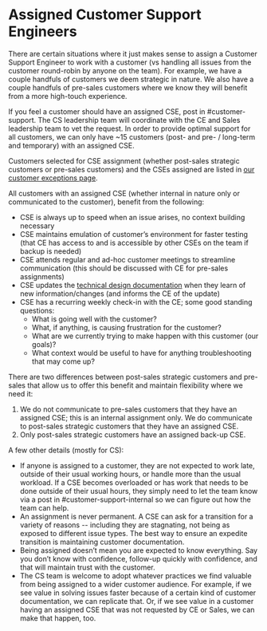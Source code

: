 # Assigned Customer Support Engineers

There are certain situations where it just makes sense to assign a Customer Support Engineer to work with a customer (vs handling all issues from the customer round-robin by anyone on the team). For example, we have a couple handfuls of customers we deem strategic in nature. We also have a couple handfuls of pre-sales customers where we know they will benefit from a more high-touch experience.

If you feel a customer should have an assigned CSE, post in #customer-support. The CS leadership team will coordinate with the CE and Sales leadership team to vet the request. In order to provide optimal support for all customers, we can only have ~15 customers (post- and pre- / long-term and temporary) with an assigned CSE.

Customers selected for CSE assignment (whether post-sales strategic customers or pre-sales customers) and the CSEs assigned are listed in [our customer exceptions page](./customer-exceptions.md).

All customers with an assigned CSE (whether internal in nature only or communicated to the customer), benefit from the following:

- CSE is always up to speed when an issue arises, no context building necessary
- CSE maintains emulation of customer’s environment for faster testing (that CE has access to and is accessible by other CSEs on the team if backup is needed)
- CSE attends regular and ad-hoc customer meetings to streamline communication (this should be discussed with CE for pre-sales assignments)
- CSE updates the [technical design documentation](https://docs.google.com/document/d/19qcdFcFpqHNE6OTgO8SwdTF7FfB4AJH6Hlqeywgv6Yc/edit#) when they learn of new information/changes (and informs the CE of the update)
- CSE has a recurring weekly check-in with the CE; some good standing questions:
  - What is going well with the customer?
  - What, if anything, is causing frustration for the customer?
  - What are we currently trying to make happen with this customer (our goals)?
  - What context would be useful to have for anything troubleshooting that may come up?

There are two differences between post-sales strategic customers and pre-sales that allow us to offer this benefit and maintain flexibility where we need it:

1. We do not communicate to pre-sales customers that they have an assigned CSE; this is an internal assignment only. We do communicate to post-sales strategic customers that they have an assigned CSE.
2. Only post-sales strategic customers have an assigned back-up CSE.

A few other details (mostly for CS):

- If anyone is assigned to a customer, they are not expected to work late, outside of their usual working hours, or handle more than the usual workload. If a CSE becomes overloaded or has work that needs to be done outside of their usual hours, they simply need to let the team know via a post in #customer-support-internal so we can figure out how the team can help.
- An assignment is never permanent. A CSE can ask for a transition for a variety of reasons -- including they are stagnating, not being as exposed to different issue types. The best way to ensure an expedite transition is maintaining customer documentation.
- Being assigned doesn’t mean you are expected to know everything. Say you don’t know with confidence, follow-up quickly with confidence, and that will maintain trust with the customer.
- The CS team is welcome to adopt whatever practices we find valuable from being assigned to a wider customer audience. For example, if we see value in solving issues faster because of a certain kind of customer documentation, we can replicate that. Or, if we see value in a customer having an assigned CSE that was not requested by CE or Sales, we can make that happen, too.
